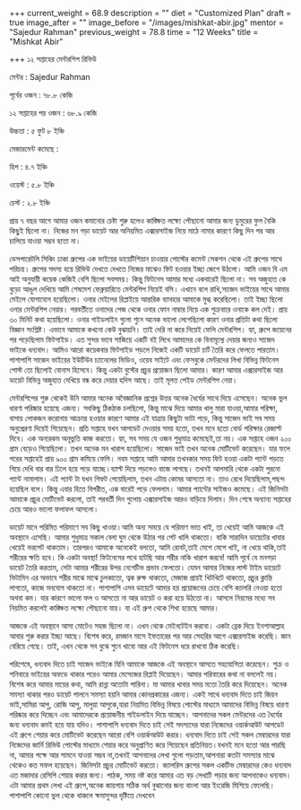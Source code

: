 +++
current_weight = 68.9
description = ""
diet = "Customized Plan"
draft = true
image_after = ""
image_before = "/images/mishkat-abir.jpg"
mentor = "Sajedur Rahman"
previous_weight = 78.8
time = "12 Weeks"
title = "Mishkat Abir"

+++
১২ সপ্তাহের মেন্টরশিপ রিভিউ

মেন্টর : Sajedur Rahman

পূর্বের ওজন : ৭৮.৮ কেজি

১২ সপ্তাহের পর ওজন : ৬৮.৯ কেজি

উচ্চতা : ৫ ফুট ৮ ইঞ্চি

মেজারমেন্ট কমেছে :

হিপ : ৪.৭ ইঞ্চি

ওয়েস্ট : ৫.৮ ইঞ্চি

চেস্ট : ২.৮ ইঞ্চি

প্রায় ৭ বছর আগে আমার ওজন কমানোর চেষ্টা শুরু হলেও কাঙ্ক্ষিত লক্ষ্যে পৌছানো আমার জন্য ডুমুরের ফুল বৈকি কিছুই ছিলো না। নিজের মন গড়া ডায়েট আর অনিয়মিত এক্সারসাইজ নিয়ে মাঠে নামার কারণে কিছু দিন পর আর চালিয়ে যাওয়া সম্ভব হতো না।

ডেসপারেটলি সিকিং ঢাকা গ্রুপের এক ভাইয়ের ডায়েটিশিয়ান চাওয়ার পোস্টের কমেন্ট সেকশন থেকে এই গ্রুপের সাথে পরিচয়। গ্রুপের সদস্য হয়ে রিভিউ দেখতে দেখতে নিজের মাঝেও ফিট হওয়ার ইচ্ছা জেগে উঠলো। আমি ওজন বি এম আই অনুযায়ী কয়েক কেজিই বেশি ছিলো সবসময়। কিন্তু ফিটনেস আমার মধ্যে একবারেই ছিলো না। সব অজুহাত কে বুড়ো আঙুল দেখিয়ে আমি শেষমেশ ফেব্রুয়ারিতে মেন্টরশিপ নিয়েই বসি। এখানে বলে রাখি,সাজেদ ভাইয়ের সাথে আমার মেইলে যোগাযোগ হয়েছিলো। ওনার মেইলের রিপ্লাইয়ে আন্তরিক ব্যাবহার আমাকে মুগ্ধ করেছিলো। তাই ইচ্ছা ছিলো ওনার মেন্টরশিপ নেয়ার। পরবর্তীতে ওনাদের পেজ থেকে ওনার ফোন নাম্বার নিয়ে এক শুক্রবারে ওনাকে কল দেই। প্রায় ৩০ মিনিট কথা হয়েছিলো। ওনার গাইডলাইন গুলো শুনে অনেক ভালো লেগেছিলো কারণ ওনার প্রতিটা কথা ছিলো বিজ্ঞান সংশ্লিষ্ট। এভাবে আমাকে কখনো কেউ বুঝায়নি। তাই দেরি না করে নিয়েই ফেলি মেন্টরশিপ। হ্যা, গ্রুপে জয়েনের পর পড়েছিলাম ফিটগাইড। এত সুন্দর ভাবে সাজিয়ে একটি বই লিখে আমাদের কে বিনামূল্যে দেয়ার জন্যও সাজেদ ভাইকে ধন্যবাদ। আমিও আরো কয়েকবার ফিটগাইড পড়লে নিজেই একটি ডায়েট চার্ট তৈরি করে ফেলতে পারতাম। পাশাপাশি সাজেদ ভাইয়ের ইউটিউব চ্যানেলের ভিডিও, ওয়েব সাইটে এবং ফেসবুকে মেন্টরদের লিখা বিভিন্ন ফিটনেস পোস্ট তো ছিলোই বোনাস হিসেবে। কিন্তু একটা বুস্টের প্রচুর প্রয়োজন ছিলো আমার। কারণ আমার এক্সারসাইজ আর ডায়েট বিভিন্ন অজুহাত দেখিয়ে বন্ধ করে দেয়ার হদিস আছে। তাই মূলত পেইড মেন্টরশিপ নেয়া।

মেন্টরশিপের শুরু থেকেই উনি আমার অনেক অবৈজ্ঞানিক প্রশ্নের উত্তর অনেক ধৈর্যের সাথে দিয়ে এসেছেন। অনেক ভুল ধারণা পরিষ্কার হয়েছে এজন্য। সবকিছু ঠিকঠাক চলছিলো, কিন্তু মাঝে দিয়ে আমার খালু মারা যাওয়া,আমার পরিক্ষা, বাসায় লোকজন করোনায় আক্রান্ত হওয়ার কারণে আমার এই যাত্রায় কিছুটা ভাটা পড়ে, কিন্তু সাজেদ ভাই সব সময় অনুপ্রেরণা দিয়েই গিয়েছেন। প্রতি সপ্তাহে যখন আপডেট দেওয়ার সময় হতো, তখন মনে হতো বোর্ড পরিক্ষার রেজাল্ট দিবে। এক অন্যরকম অনূভুতি কাজ করতো। হ্যা, সব সময় যে ওজন শুধুমাত্র কমেছেই,তা নয়। এক সপ্তাহে ওজন ২০০ গ্রাম বেড়েও গিয়েছিলো। তখন অনেক মন খারাপ হয়েছিলো। সাজেদ ভাই তখন অনেক মোটিভেট করেছেন। যার ফলে পরের সপ্তাহেই প্রায় ৯০০ গ্রাম কমিয়ে ফেলি। নবম সপ্তাহে আমি আমার তখনকার সময় ফিট হওয়া একটা প্যান্ট পড়তে গিয়ে দেখি বার বার ঢিলে হয়ে পড়ে যাচ্ছে।ব্যাল্ট দিয়ে পড়লেও বাজে লাগছে। তখনই আলমারি থেকে একটা পুরনো প্যান্ট নামালাম। এই প্যান্ট টা যখন গিফট পেয়েছিলাম, তখন এটায় কোমর আসতো না। তাও রেখে দিয়েছিলাম,পছন্দ হয়েছিল বলে। কিন্তু এবার হিতে বিপরীত, এক বারেই পড়ে ফেললাম। আমার প্যান্টের সাইজও কমেছে। এই জিনিসটা আমাকে প্রচুর মোটিভেট করলো, তাই পরবর্তী দিন গুলোয় এক্সারসাইজ আরও বাড়িয়ে দিলাম। দিন শেষে অন্যান্য সপ্তাহের চেয়ে আরও ভালো ফলাফল আসলো।

ডায়েট মানে পরিমিত পরিমাণে সব কিছু খাওয়া।আমি অন্য সময়ে যে পরিমাণ ভাত খাই, তা খেয়েই আমি আজকে এই অবস্থানে এসেছি। আমার শুধুমাত্র সকাল বেলা ঘুম থেকে উঠার পর পেট খালি থাকতো। বাকি সারাদিন ডায়েটের খাবার খেয়েই ভরপেট থাকতাম। তারপরও আমাকে অনেকেই বলতো, আমি রোবট,তাই মেপে মেপে খাই, না খেয়ে থাকি,তাই শরীরের ক্ষতি হবে। কি একটা অবস্থা! ফিটনেসের পথে হাটছি আর শরীর নাকি খারাপ করবে! আমি পূর্বে যে মনগড়া ডায়েট তৈরি করতাম, সেটা আমার শরীরের উপর নেগেটিভ প্রভাব ফেলতো। যেমন আমার নিজের লাস্ট টাইম ডায়েটে ভিটামিন এর অভাবে শরীর মাঝে মাঝে চুলকাতো, ত্বক রুক্ষ থাকতো, মেজাজ প্রায়ই খিটখিটে থাকতো, প্রচুর ক্লান্তি লাগতো, কাজে মনযোগ থাকতো না। পাশাপাশি এসব ডায়েটে আমার হয় প্রয়োজনের চেয়ে বেশি ক্যালরি নেওয়া হতো অথবা কম। যার কারণে ভালো ফল ও আসতো না আর ডায়েট ও করা হয়ে উঠতো না। আসলে নিয়মের মধ্যে সব নিয়মিত করলেই কাঙ্ক্ষিত লক্ষ্যে পৌছানো যায়। যা এই গ্রুপ থেকে শিখা হয়েছে আমার।

আজকে এই অবস্থানে আসা মোটেও সহজ ছিলো না। এখন থেকে মেইনটেইন করবো। একটা ব্রেক দিয়ে ইনশাআল্লাহ আবার শুরু করার ইচ্ছা আছে। বিশেষ করে, রমজান মাসে ইফতারের পর আর সেহরির আগে এক্সারসাইজ করেছি। জান বেরিয়ে গেছে। তাই, এখন থেকে সব বুঝে শুনে খাবো আর এই ফিটনেস ধরে রাখবো ঠিক করেছি।

পরিশেষে, ধন্যবাদ দিতে চাই সাজেদ ভাইকে যিনি আমাকে আজকে এই অবস্থানে আসতে সহযোগিতা করেছেন। শুক্র ও শনিবারে ভাইয়ের অফডে থাকার পরেও আমার মেসেজের রিপ্লাই দিয়েছেন। আমার পরিবারের কথা না বললেই নয়। বিশেষ করে আমার মায়ের কথা, আমি রান্না অতোটা পারিনা। মা আমার খাবার সময় মতো তৈরি করে দিয়েছেন। অনেক সমস্যা থাকার পরও ডায়েট পালনে সমস্যা হয়নি আমার কোনপ্রকারের এজন্য। একই সাথে ধন্যবাদ দিতে চাই জিয়ন ভাই,সামিরা আপু, রোজি আপু, মালুয়া আপুকে,যারা নিয়মিত বিভিন্ন বিষয়ে পোস্টের মাধ্যমে আমাদের বিভিন্ন বিষয়ে ধারণা পরিষ্কার করে দিচ্ছেন এবং আমাদেরকে প্রয়োজনীয় গাইডলাইন দিয়ে যাচ্ছেন। আপনাদের সকল মেন্টরদের এত ধৈর্যের জন্য ধন্যবাদ কমই হয়ে যায় যদিও। পাশাপাশি ধন্যবাদ দিতে চাই সেই সদস্যদের যারা নিজেদের ওয়ার্কআউট আপডেট এই গ্রুপে শেয়ার করে মোটিভেট করেছেন আরো বেশি ওয়ার্কআউট করার। ধন্যবাদ দিতে চাই সেই সকল মেম্বারদের যারা নিজেদের জার্নি রিভিউ পোস্টের মাধ্যমে শেয়ার করে অনুপ্রাণিত করে গিয়েছেন প্রতিনিয়ত।যখনই মনে হতো আর পারছি না, আমার পক্ষে আর সামনে যাওয়া সম্ভব না,তখনই আপনাদের লেখা গুলো পড়তাম,আপনারা কতটা সমস্যার মাঝে থেকেও কত সফল হয়েছেন। জিনিসটা প্রচুর মোটিভেট করতো। ক্যালরিস গ্রুপের সকল একটিভ মেম্বারদের কেও ধন্যবাদ এত মজাদার রেসিপি শেয়ার করার জন্য। পাঠক, সময় নষ্ট করে আমার এত বড় লেখাটি পড়ার জন্য আপনাকেও ধন্যবাদ। এটা আমার প্রথম লেখা এই গ্রুপে,অনেক জায়গায় সঠিক অর্থ বুঝানোর জন্য বাংলা আর ইংরেজি মিশিয়ে ফেলেছি। পাশাপাশি কোনো ভুল থেকে থাকলে ক্ষমাসুন্দর দৃষ্টিতে দেখবেন